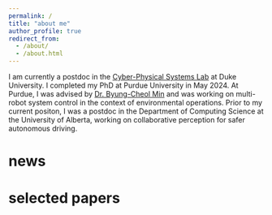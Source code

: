 ```yaml
---
permalink: /
title: "about me"
author_profile: true
redirect_from: 
  - /about/
  - /about.html
---
```


I am currently a postdoc in the [Cyber-Physical Systems Lab](https://cpsl.pratt.duke.edu/) at Duke University. I completed my PhD at Purdue University in May 2024. At Purdue, I was advised by [Dr. Byung-Cheol Min](https://web.ics.purdue.edu/%7Eminb/) and was working on multi-robot system control in the context of environmental operations. Prior to my current positon, I was a postdoc in the Department of Computing Science at the University of Alberta, working on collaborative perception for safer autonomous driving. 

news
======


selected papers
======



